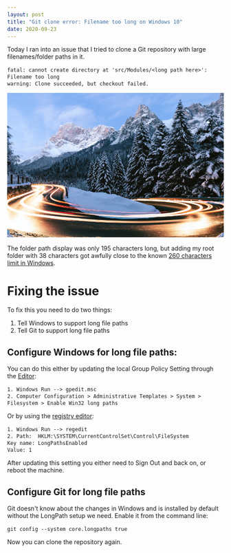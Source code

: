 ```yaml
---
layout: post
title: "Git clone error: Filename too long on Windows 10"
date: 2020-09-23
---
```


Today I ran into an issue that I tried to clone a Git repository with large filenames/folder paths in it.

```
fatal: cannot create directory at 'src/Modules/<long path here>': Filename too long
warning: Clone succeeded, but checkout failed.
```

![Photo of windy road with car lights in long exposure](/images/2020/20200923/federico-beccari-cyg3DD6Y69A-unsplash.jpg)

The folder path display was only 195 characters long, but adding my root folder with 38 characters got awfully close to the known [260 characters limit in Windows](https://docs.microsoft.com/en-us/windows/win32/fileio/maximum-file-path-limitation?WT.mc_id=DOP-MVP-5003719).

# Fixing the issue
To fix this you need to do two things:

1. Tell Windows to support long file paths
2. Tell Git to support long file paths

## Configure Windows for long file paths:

You can do this either by updating the local Group Policy Setting through the [Editor](https://docs.microsoft.com/en-us/windows/security/threat-protection/security-policy-settings/how-to-configure-security-policy-settings?WT.mc_id=DOP-MVP-5003719):

```
1. Windows Run --> gpedit.msc
2. Computer Configuration > Administrative Templates > System > Filesystem > Enable Win32 long paths
```

Or by using the [registry editor](https://support.microsoft.com/en-us/help/4027573/windows-10-open-registry-editor?WT.mc_id=DOP-MVP-5003719):
```
1. Windows Run --> regedit
2. Path:  HKLM:\SYSTEM\CurrentControlSet\Control\FileSystem
Key name: LongPathsEnabled
Value: 1
```
After updating this setting you either need to Sign Out and back on, or reboot the machine.

## Configure Git for long file paths
Git doesn't know about the changes in Windows and is installed by default without the LongPath setup we need. Enable it from the command line:

```
git config --system core.longpaths true
```

Now you can clone the repository again.
